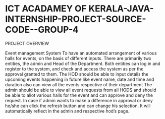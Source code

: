 # ICT ACADAMEY OF KERALA-JAVA-INTERNSHIP-PROJECT-SOURCE-CODE--GROUP-4

PROJECT OVERVIEW

Event management System
To have an automated arrangement of various halls for events, on the basis of different inputs.
There are primarily two entities, the admin and Head of the Department. Both entities can log in and register to the system, and check and access the system as per the approval granted to them.
The HOD should be able to input details the upcoming events happening in future like event name, date and time and duration also can view all the events respective of their department
The admin should be able to view all event requests from all HODS and should be able to allot various halls for the event and can approve and deny the request.
In case if admin wants to make a difference in approval or deny he/she can click the refresh button and can change his selection. It will automatically reflect in the admin and respective hod’s page.
